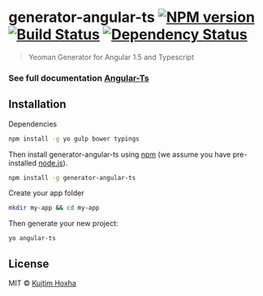 # generator-angular-ts [![NPM version][npm-image]][npm-url] [![Build Status][travis-image]][travis-url] [![Dependency Status][daviddm-image]][daviddm-url]
> Yeoman Generator for Angular 1.5 and Typescript
### See full documentation [Angular-Ts](http://angular-ts.kujtimhoxha.com)

## Installation
Dependencies
```bash
npm install -g yo gulp bower typings
```
Then install generator-angular-ts using [npm](https://www.npmjs.com/) (we assume you have pre-installed [node.js](https://nodejs.org/)).

```bash
npm install -g generator-angular-ts
```


Create your app folder 
```bash
mkdir my-app && cd my-app
```

Then generate your new project:

```bash
yo angular-ts
```


## License

MIT © [Kujtim Hoxha](kujtimhoxha.com)


[npm-image]: https://badge.fury.io/js/generator-angular-ts.svg
[npm-url]: https://npmjs.org/package/generator-angular-ts
[travis-image]: https://travis-ci.org/kujtimiihoxha/generator-angular-ts.svg?branch=master
[travis-url]: https://travis-ci.org/kujtimiihoxha/generator-angular-ts
[daviddm-image]: https://david-dm.org/kujtimiihoxha/generator-angular-ts.svg?theme=shields.io
[daviddm-url]: https://david-dm.org/kujtimiihoxha/generator-angular-ts
